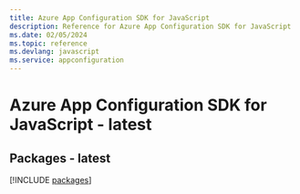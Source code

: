 ```yaml
---
title: Azure App Configuration SDK for JavaScript
description: Reference for Azure App Configuration SDK for JavaScript
ms.date: 02/05/2024
ms.topic: reference
ms.devlang: javascript
ms.service: appconfiguration
---
```

# Azure App Configuration SDK for JavaScript - latest
## Packages - latest
[!INCLUDE [packages](app-configuration-index.md)]